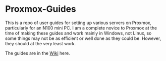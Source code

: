 # Proxmox-Guides

This is a repo of user guides for setting up various servers on Proxmox, particularly for an N100 mini PC. I am a complete novice to Proxmox at the time of making these guides and work mainly in Windows, not Linux, so some things may not be as efficient or well done as they could be. However, they should at the very least work.

The guides are in the [Wiki]([https://github.com/slunat/Proxmox-Guides/wiki/Proxmox%E2%80%90Guides](https://github.com/slunat/Proxmox-Guides/wiki)https://github.com/slunat/Proxmox-Guides/wiki) here.
